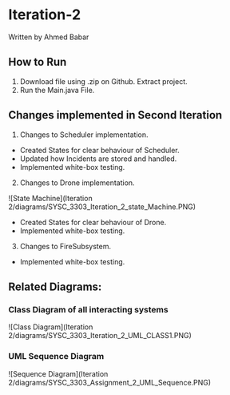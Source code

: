 # Iteration-2
Written by Ahmed Babar
## How to Run

1. Download file using .zip on Github. Extract project.
2. Run the Main.java File.

## Changes implemented in Second Iteration

1. Changes to Scheduler implementation. 
- Created States for clear behaviour of Scheduler.
- Updated how Incidents are stored and handled.
- Implemented white-box testing.

2. Changes to Drone implementation.


![State Machine](Iteration 2/diagrams/SYSC_3303_Iteration_2_state_Machine.PNG)
- Created States for clear behaviour of Drone.
- Implemented white-box testing.

3. Changes to FireSubsystem.
- Implemented white-box testing.

## Related Diagrams:
### Class Diagram of all interacting systems
![Class Diagram](Iteration 2/diagrams/SYSC_3303_Iteration_2_UML_CLASS1.PNG)
### UML Sequence Diagram
![Sequence Diagram](Iteration 2/diagrams/SYSC_3303_Assignment_2_UML_Sequence.PNG)
